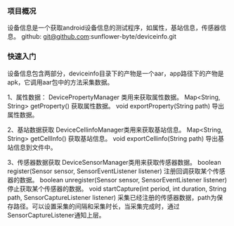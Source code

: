 ### 项目概况
设备信息是一个获取android设备信息的测试程序，如属性，基站信息，传感器信息。
github: git@github.com:sunflower-byte/deviceinfo.git

### 快速入门
设备信息包含两部分，deviceinfo目录下的产物是一个aar，app路径下的产物是apk，它调用aar包中的方法采集数据。

1、属性数据：
DevicePropertyManager 类用来获取属性数据。
Map<String, String> getProperty() 获取属性数据。
void exportProperty(String path) 导出属性数据。
 
2、基站数据获取
DeviceCellinfoManager类用来获取基站信息。
Map<String, String> getCellInfo() 获取基站信息。
void exportCellinfo(String path) 导出基站信息到文件中。

3、传感器数据获取
DeviceSensorManager类用来获取传感器数据。
boolean register(Sensor sensor, SensorEventListener listener) 注册回调获取某个传感器的数据。
boolean unregister(Sensor sensor, SensorEventListener listener) 停止获取某个传感器的数据。
void startCapture(int period, int duration, String path, SensorCaptureListener listener) 采集已经注册的传感器数据，path为保存路径。可以设置采集的间隔和采集时长，当采集完成时，通过SensorCaptureListener通知上层。
